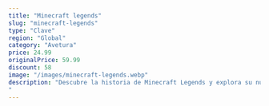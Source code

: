 ```yaml
---
title: "Minecraft legends"
slug: "minecraft-legends"
type: "Clave"
region: "Global"
category: "Avetura"
price: 24.99
originalPrice: 59.99
discount: 58
image: "/images/minecraft-legends.webp"
description: "Descubre la historia de Minecraft Legends y explora su nuevo, aunque familiar, mundo mientras te empapas del Universo Minecraft como nunca sumergiéndote en este juego de acción y estrategia.Explora una tierra hermosa, familiar y misteriosa, llena de vida, con biomas exuberantes y rica en recursos que necesitarás para levantar tus defensas y acabar con la invasión piglin.
"
---
```

